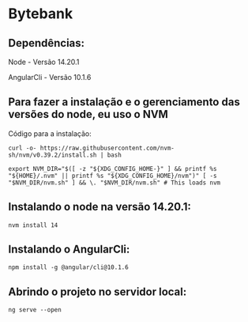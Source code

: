 # Bytebank

## Dependências:

Node - Versão 14.20.1

AngularCli - Versão 10.1.6

## Para fazer a instalação e o gerenciamento das versões do node, eu uso o NVM

Código para a instalação:

`curl -o- https://raw.githubusercontent.com/nvm-sh/nvm/v0.39.2/install.sh | bash`

`export NVM_DIR="$([ -z "${XDG_CONFIG_HOME-}" ] && printf %s "${HOME}/.nvm" || printf %s "${XDG_CONFIG_HOME}/nvm")"
[ -s "$NVM_DIR/nvm.sh" ] && \. "$NVM_DIR/nvm.sh" # This loads nvm`

## Instalando o node na versão 14.20.1:

`nvm install 14`

## Instalando o AngularCli:

`npm install -g @angular/cli@10.1.6`

## Abrindo o projeto no servidor local:

`ng serve --open`
